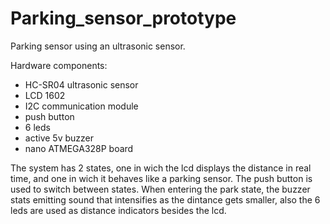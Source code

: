 # Parking_sensor_prototype
Parking sensor using an ultrasonic sensor.

Hardware components: 
- HC-SR04 ultrasonic sensor
- LCD 1602
- I2C communication module
- push button
- 6 leds
- active 5v buzzer
- nano ATMEGA328P board

The system has 2 states, one in wich the lcd displays the distance in real time, and one in wich it behaves like a parking sensor. The push button is used to switch between states. When entering the park state, the buzzer stats emitting sound that intensifies as the dintance gets smaller, also the 6 leds are used as distance indicators besides the lcd.


